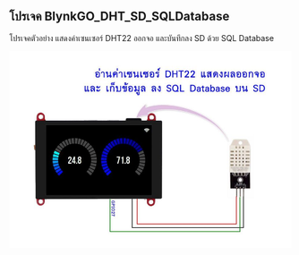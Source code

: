 ## โปรเจค BlynkGO_DHT_SD_SQLDatabase
โปรเจคตัวอย่าง แสดงค่าเซนเซอร์ DHT22 ออกจอ และบันทึกลง SD ด้วย SQL Database

<p align=left><img src="BlynkGO_DHT_SD_SQLDatabase.jpg"></p>


